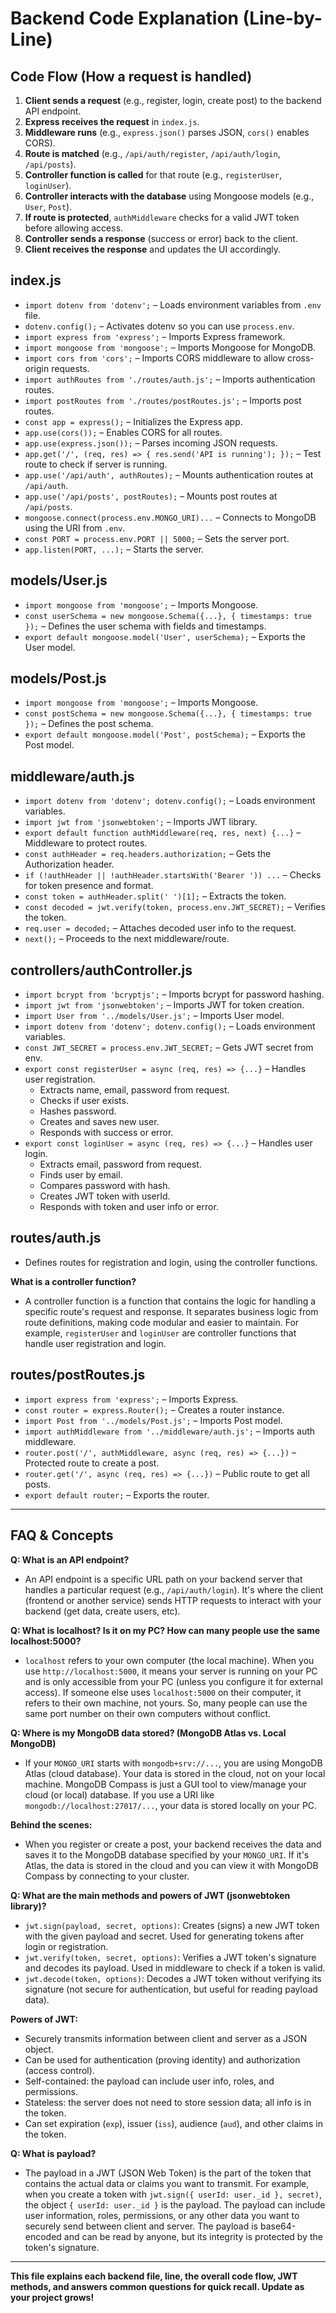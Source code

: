 # Backend Code Explanation (Line-by-Line)

## Code Flow (How a request is handled)

1. **Client sends a request** (e.g., register, login, create post) to the backend API endpoint.
2. **Express receives the request** in `index.js`.
3. **Middleware runs** (e.g., `express.json()` parses JSON, `cors()` enables CORS).
4. **Route is matched** (e.g., `/api/auth/register`, `/api/auth/login`, `/api/posts`).
5. **Controller function is called** for that route (e.g., `registerUser`, `loginUser`).
6. **Controller interacts with the database** using Mongoose models (e.g., `User`, `Post`).
7. **If route is protected**, `authMiddleware` checks for a valid JWT token before allowing access.
8. **Controller sends a response** (success or error) back to the client.
9. **Client receives the response** and updates the UI accordingly.


## index.js

- `import dotenv from 'dotenv';` – Loads environment variables from `.env` file.
- `dotenv.config();` – Activates dotenv so you can use `process.env`.
- `import express from 'express';` – Imports Express framework.
- `import mongoose from 'mongoose';` – Imports Mongoose for MongoDB.
- `import cors from 'cors';` – Imports CORS middleware to allow cross-origin requests.
- `import authRoutes from './routes/auth.js';` – Imports authentication routes.
- `import postRoutes from './routes/postRoutes.js';` – Imports post routes.
- `const app = express();` – Initializes the Express app.
- `app.use(cors());` – Enables CORS for all routes.
- `app.use(express.json());` – Parses incoming JSON requests.
- `app.get('/', (req, res) => { res.send('API is running'); });` – Test route to check if server is running.
- `app.use('/api/auth', authRoutes);` – Mounts authentication routes at `/api/auth`.
- `app.use('/api/posts', postRoutes);` – Mounts post routes at `/api/posts`.
- `mongoose.connect(process.env.MONGO_URI)...` – Connects to MongoDB using the URI from `.env`.
- `const PORT = process.env.PORT || 5000;` – Sets the server port.
- `app.listen(PORT, ...);` – Starts the server.

## models/User.js

- `import mongoose from 'mongoose';` – Imports Mongoose.
- `const userSchema = new mongoose.Schema({...}, { timestamps: true });` – Defines the user schema with fields and timestamps.
- `export default mongoose.model('User', userSchema);` – Exports the User model.

## models/Post.js

- `import mongoose from 'mongoose';` – Imports Mongoose.
- `const postSchema = new mongoose.Schema({...}, { timestamps: true });` – Defines the post schema.
- `export default mongoose.model('Post', postSchema);` – Exports the Post model.

## middleware/auth.js

- `import dotenv from 'dotenv'; dotenv.config();` – Loads environment variables.
- `import jwt from 'jsonwebtoken';` – Imports JWT library.
- `export default function authMiddleware(req, res, next) {...}` – Middleware to protect routes.
- `const authHeader = req.headers.authorization;` – Gets the Authorization header.
- `if (!authHeader || !authHeader.startsWith('Bearer ')) ...` – Checks for token presence and format.
- `const token = authHeader.split(' ')[1];` – Extracts the token.
- `const decoded = jwt.verify(token, process.env.JWT_SECRET);` – Verifies the token.
- `req.user = decoded;` – Attaches decoded user info to the request.
- `next();` – Proceeds to the next middleware/route.

## controllers/authController.js

- `import bcrypt from 'bcryptjs';` – Imports bcrypt for password hashing.
- `import jwt from 'jsonwebtoken';` – Imports JWT for token creation.
- `import User from '../models/User.js';` – Imports User model.
- `import dotenv from 'dotenv'; dotenv.config();` – Loads environment variables.
- `const JWT_SECRET = process.env.JWT_SECRET;` – Gets JWT secret from env.
- `export const registerUser = async (req, res) => {...}` – Handles user registration.
  - Extracts name, email, password from request.
  - Checks if user exists.
  - Hashes password.
  - Creates and saves new user.
  - Responds with success or error.
- `export const loginUser = async (req, res) => {...}` – Handles user login.
  - Extracts email, password from request.
  - Finds user by email.
  - Compares password with hash.
  - Creates JWT token with userId.
  - Responds with token and user info or error.

## routes/auth.js

- Defines routes for registration and login, using the controller functions.

**What is a controller function?**
- A controller function is a function that contains the logic for handling a specific route's request and response. It separates business logic from route definitions, making code modular and easier to maintain. For example, `registerUser` and `loginUser` are controller functions that handle user registration and login.

## routes/postRoutes.js

- `import express from 'express';` – Imports Express.
- `const router = express.Router();` – Creates a router instance.
- `import Post from '../models/Post.js';` – Imports Post model.
- `import authMiddleware from '../middleware/auth.js';` – Imports auth middleware.
- `router.post('/', authMiddleware, async (req, res) => {...})` – Protected route to create a post.
- `router.get('/', async (req, res) => {...})` – Public route to get all posts.
- `export default router;` – Exports the router.


---

## FAQ & Concepts

**Q: What is an API endpoint?**
- An API endpoint is a specific URL path on your backend server that handles a particular request (e.g., `/api/auth/login`). It's where the client (frontend or another service) sends HTTP requests to interact with your backend (get data, create users, etc).

**Q: What is localhost? Is it on my PC? How can many people use the same localhost:5000?**
- `localhost` refers to your own computer (the local machine). When you use `http://localhost:5000`, it means your server is running on your PC and is only accessible from your PC (unless you configure it for external access). If someone else uses `localhost:5000` on their computer, it refers to their own machine, not yours. So, many people can use the same port number on their own computers without conflict.

**Q: Where is my MongoDB data stored? (MongoDB Atlas vs. Local MongoDB)**
- If your `MONGO_URI` starts with `mongodb+srv://...`, you are using MongoDB Atlas (cloud database). Your data is stored in the cloud, not on your local machine. MongoDB Compass is just a GUI tool to view/manage your cloud (or local) database. If you use a URI like `mongodb://localhost:27017/...`, your data is stored locally on your PC.

**Behind the scenes:**
- When you register or create a post, your backend receives the data and saves it to the MongoDB database specified by your `MONGO_URI`. If it's Atlas, the data is stored in the cloud and you can view it with MongoDB Compass by connecting to your cluster.

**Q: What are the main methods and powers of JWT (jsonwebtoken library)?**
- `jwt.sign(payload, secret, options)`: Creates (signs) a new JWT token with the given payload and secret. Used for generating tokens after login or registration.
- `jwt.verify(token, secret, options)`: Verifies a JWT token's signature and decodes its payload. Used in middleware to check if a token is valid.
- `jwt.decode(token, options)`: Decodes a JWT token without verifying its signature (not secure for authentication, but useful for reading payload data).

**Powers of JWT:**
- Securely transmits information between client and server as a JSON object.
- Can be used for authentication (proving identity) and authorization (access control).
- Self-contained: the payload can include user info, roles, and permissions.
- Stateless: the server does not need to store session data; all info is in the token.
- Can set expiration (`exp`), issuer (`iss`), audience (`aud`), and other claims in the token.

**Q: What is payload?**
- The payload in a JWT (JSON Web Token) is the part of the token that contains the actual data or claims you want to transmit. For example, when you create a token with `jwt.sign({ userId: user._id }, secret)`, the object `{ userId: user._id }` is the payload. The payload can include user information, roles, permissions, or any other data you want to securely send between client and server. The payload is base64-encoded and can be read by anyone, but its integrity is protected by the token's signature.

---

**This file explains each backend file, line, the overall code flow, JWT methods, and answers common questions for quick recall. Update as your project grows!**

